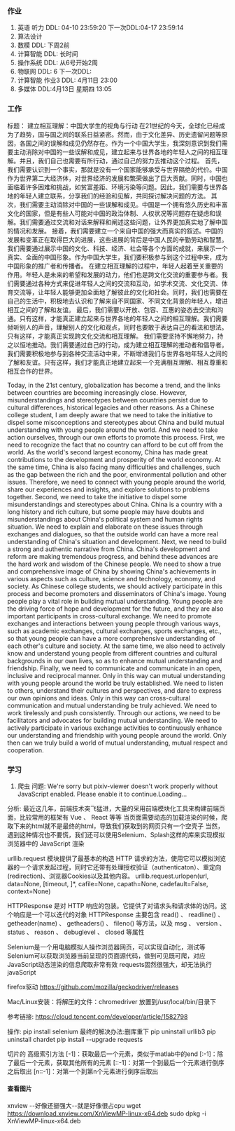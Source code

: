 ### 作业
1. 英语 听力    DDL: 04-10 23:59:20      下一次DDL:04-17 23:59:14
2. 算法设计
3. 数模         DDL: 下周2前
4. 计算智能     DDL: 长时间
5. 操作系统   DDL: 从6号开始2周
6. 物联网       DDL: 6  下一次DDL:  
7. 计算智能   作业3 DDL: 4月11日 23:00
8. 多媒体     DDL:4月13日 星期四 13:05

### 工作


标题：
建立相互理解：中国大学生的视角与行动
在21世纪的今天，全球化已经成为了趋势，国与国之间的联系日益紧密。然而，由于文化差异、历史遗留问题等原因，各国之间的误解和成见仍然存在。作为一个中国大学生，我深刻意识到我们需要主动消除对中国的一些误解和成见，建立起来与世界各地的年轻人之间的相互理解。并且，我们自己也需要有所行动，通过自己的努力去推动这个过程。
首先，我们需要认识到一个事实，那就是没有一个国家能够承受与世界隔绝的代价。中国作为世界第二大经济体，对世界经济的发展和繁荣做出了巨大贡献。同时，中国也面临着许多困难和挑战，如贫富差距、环境污染等问题。因此，我们需要与世界各地的年轻人建立联系，分享我们的经验和见解，共同探讨解决问题的方法。
其次，我们需要主动消除对中国的一些误解和成见。中国是一个拥有悠久历史和丰富文化的国家，但是有些人可能对中国的政治体制、人权状况等问题存在疑虑和误解。我们需要通过交流和对话来解释和阐述这些问题，让外界更加真实地了解中国的情况和发展。
接着，我们需要建立一个来自中国的强大而真实的叙述。中国的发展和变革正在取得巨大的进展，这些进展的背后是中国人民的辛勤劳动和智慧。我们需要通过展示中国的文化、科技、经济、社会等各个方面的成就，来展示一个真实、全面的中国形象。作为中国大学生，我们要积极参与到这个过程中来，成为中国形象的推广者和传播者。
在建立相互理解的过程中，年轻人起着至关重要的作用。年轻人是未来的希望和发展的动力，他们也是跨文化交流的重要参与者。我们需要通过各种方式来促进年轻人之间的交流和互动，如学术交流、文化交流、体育交流等，让年轻人能够更加全面地了解彼此的文化和社会。同时，我们也需要在自己的生活中，积极地去认识和了解来自不同国家、不同文化背景的年轻人，增进相互之间的了解和友谊。
最后，我们需要以开放、包容、互惠的姿态去交流和沟通。只有这样，才能真正建立起来与世界各地的年轻人之间的相互理解。我们需要倾听别人的声音，理解别人的文化和观点，同时也要敢于表达自己的看法和想法。只有这样，才能真正实现跨文化交流和相互理解。
我们需要坚持不懈地努力，持之以恒地推动。我们需要通过自己的行动，成为建立相互理解的推动者和倡导者。我们需要积极地参与到各种交流活动中来，不断增进我们与世界各地年轻人之间的了解和友谊。只有这样，我们才能真正地建立起来一个充满相互理解、相互尊重和相互合作的世界。



Today, in the 21st century, globalization has become a trend, and the links between countries are becoming increasingly close. However, misunderstandings and stereotypes between countries persist due to cultural differences, historical legacies and other reasons. As a Chinese college student, I am deeply aware that we need to take the initiative to dispel some misconceptions and stereotypes about China and build mutual understanding with young people around the world. And we need to take action ourselves, through our own efforts to promote this process.
First, we need to recognize the fact that no country can afford to be cut off from the world. As the world's second largest economy, China has made great contributions to the development and prosperity of the world economy. At the same time, China is also facing many difficulties and challenges, such as the gap between the rich and the poor, environmental pollution and other issues. Therefore, we need to connect with young people around the world, share our experiences and insights, and explore solutions to problems together.
Second, we need to take the initiative to dispel some misunderstandings and stereotypes about China. China is a country with a long history and rich culture, but some people may have doubts and misunderstandings about China's political system and human rights situation. We need to explain and elaborate on these issues through exchanges and dialogues, so that the outside world can have a more real understanding of China's situation and development.
Next, we need to build a strong and authentic narrative from China. China's development and reform are making tremendous progress, and behind these advances are the hard work and wisdom of the Chinese people. We need to show a true and comprehensive image of China by showing China's achievements in various aspects such as culture, science and technology, economy, and society. As Chinese college students, we should actively participate in this process and become promoters and disseminators of China's image.
Young people play a vital role in building mutual understanding. Young people are the driving force of hope and development for the future, and they are also important participants in cross-cultural exchange. We need to promote exchanges and interactions between young people through various ways, such as academic exchanges, cultural exchanges, sports exchanges, etc., so that young people can have a more comprehensive understanding of each other's culture and society. At the same time, we also need to actively know and understand young people from different countries and cultural backgrounds in our own lives, so as to enhance mutual understanding and friendship.
Finally, we need to communicate and communicate in an open, inclusive and reciprocal manner. Only in this way can mutual understanding with young people around the world be truly established. We need to listen to others, understand their cultures and perspectives, and dare to express our own opinions and ideas. Only in this way can cross-cultural communication and mutual understanding be truly achieved.
We need to work tirelessly and push consistently. Through our actions, we need to be facilitators and advocates for building mutual understanding. We need to actively participate in various exchange activities to continuously enhance our understanding and friendship with young people around the world. Only then can we truly build a world of mutual understanding, mutual respect and cooperation.

### 学习
1. 爬虫
问题:
We're sorry but pixiv-viewer doesn't work properly without JavaScript enabled. Please enable it to continue.Loading...

分析:
最近这几年，前端技术突飞猛进，大量的采用前端模块化工具来构建前端页面，比较常用的框架有 Vue 、 React 等等
当页面需要动态的加载渲染的时候，爬取下来的html就不是最终的html，导致我们获取到的网页只有一个空壳子
当然，遇到这种情况也不要慌，我们还可以使用Selenium、Splash这样的库来实现模拟浏览器中的 JavaScript 渲染


urllib.request 模块提供了最基本的构造 HTTP 请求的方法，使用它可以模拟浏览器的一个请求发起过程，同时它还带有处理授权验证（authenticaton）、重定向(redirection)、浏览器Cookies以及其他内容。
urllib.request.urlopen(url, data=None, [timeout, ]*, cafile=None, capath=None, cadefault=False, context=None)

 HTTPResponse 是对 HTTP 响应的包装。它提供了对请求头和请求体的访问。这个响应是一个可以迭代的对象
HTTPResponse 主要包含 read() 、 readline() 、 getheader(name) 、 getheaders() 、 fileno() 等方法，以及 msg 、 version 、 status 、 reason 、 debuglevel 、 closed 等属性


Selenium是一个用电脑模拟人操作浏览器网页，可以实现自动化，测试等
Selenium可以获取浏览器当前呈现的页面源代码，做到可见既可爬，对应JavaScript动态渲染的信息爬取非常有效
requests固然很强大，却无法执行javaScript


firefox驱动
https://github.com/mozilla/geckodriver/releases

Mac/Linux安装：将解压的文件：chromedriver 放置到/usr/local/bin/目录下


参考链接:
https://cloud.tencent.com/developer/article/1582798

操作:
pip install selenium
最终的解决办法:删库重下
pip uninstall urllib3
pip uninstall chardet
pip install --upgrade requests


切片的
高级索引方法
[-1]：获取最后一个元素，类似于matlab中的end
[:-1]：除了最后一个元素，获取其他所有的元素
[::-1]：对第一个到最后一个元素进行倒序之后取出
[n::-1]：对第一个到第n个元素进行倒序后取出


#### 查看图片
xnview   --好像还挺强大--就是好像很占cpu
wget https://download.xnview.com/XnViewMP-linux-x64.deb
sudo dpkg -i XnViewMP-linux-x64.deb
